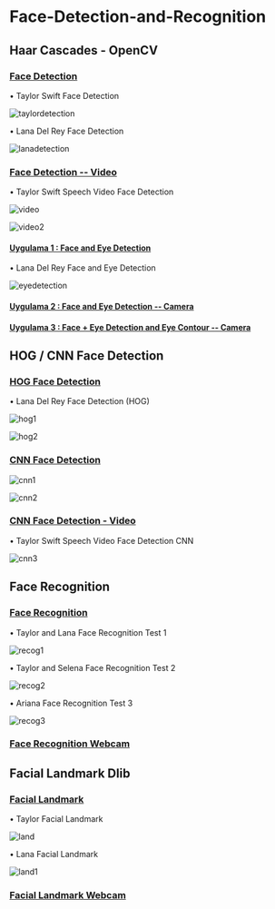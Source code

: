 # Face-Detection-and-Recognition

## Haar Cascades - OpenCV

### [Face Detection](https://github.com/defnebusecelik/Face-Detection-and-Recognition/blob/main/facedetection.py)

• Taylor Swift Face Detection

![taylordetection](https://github.com/defnebusecelik/Face-Detection-and-Recognition/assets/110555559/47b1375e-f571-4827-bd2a-3012a3ebd788)

• Lana Del Rey Face Detection

![lanadetection](https://github.com/defnebusecelik/Face-Detection-and-Recognition/assets/110555559/6b2a41d0-d724-45c7-a55d-c8921e66d1a5)

### [Face Detection -- Video](https://github.com/defnebusecelik/Face-Detection-and-Recognition/blob/main/facedetection_video.py)

• Taylor Swift Speech Video Face Detection 

![video](https://github.com/defnebusecelik/Face-Detection-and-Recognition/assets/110555559/8db0249f-e290-48fd-9c54-c457157e1da0)

![video2](https://github.com/defnebusecelik/Face-Detection-and-Recognition/assets/110555559/0ac344ec-849a-4e9f-a28c-e023c815c5eb)

#### [Uygulama 1 : Face and Eye Detection ](https://github.com/defnebusecelik/Face-Detection-and-Recognition/blob/main/haarcascade%C3%B6dev1.py)

• Lana Del Rey Face and Eye Detection

![eyedetection](https://github.com/defnebusecelik/Face-Detection-and-Recognition/assets/110555559/2205f795-d7fa-4010-b568-32741358a3f8)

#### [Uygulama 2 : Face and Eye Detection -- Camera](https://github.com/defnebusecelik/Face-Detection-and-Recognition/blob/main/haarcascade%C3%B6dev2.py)

#### [Uygulama 3 : Face + Eye Detection and Eye Contour -- Camera](https://github.com/defnebusecelik/Face-Detection-and-Recognition/blob/main/haarcascade%C3%B6dev3.py)

## HOG / CNN Face Detection

### [HOG Face Detection](https://github.com/defnebusecelik/Face-Detection-and-Recognition/blob/main/hog.py)

• Lana Del Rey Face Detection (HOG)

![hog1](https://github.com/defnebusecelik/Face-Detection-and-Recognition/assets/110555559/d2b5e3b9-2f38-486a-b9db-101b1321b974)

![hog2](https://github.com/defnebusecelik/Face-Detection-and-Recognition/assets/110555559/012a9290-fa9d-4d26-bfa4-264261e016a9)

### [CNN Face Detection](https://github.com/defnebusecelik/Face-Detection-and-Recognition/blob/main/hogcnnfacedetection.py)

![cnn1](https://github.com/defnebusecelik/Face-Detection-and-Recognition/assets/110555559/1ab65504-33a3-464d-8055-7f3e7e235a93)

![cnn2](https://github.com/defnebusecelik/Face-Detection-and-Recognition/assets/110555559/7c88121a-0ffd-4c33-906e-44bf142a1c64)

### [CNN Face Detection - Video ](https://github.com/defnebusecelik/Face-Detection-and-Recognition/blob/main/hogcnnfacedetection--video.py)

• Taylor Swift Speech Video Face Detection CNN

![cnn3](https://github.com/defnebusecelik/Face-Detection-and-Recognition/assets/110555559/3ae8f6e9-2e66-477a-876a-c76bca6ed0c1)

## Face Recognition 

### [Face Recognition](https://github.com/defnebusecelik/Face-Detection-and-Recognition/blob/main/facerecognition.py)

• Taylor and Lana Face Recognition Test 1

![recog1](https://github.com/defnebusecelik/Face-Detection-and-Recognition/assets/110555559/cccda446-38d3-4e8b-b8dd-1878848096e2)

• Taylor and Selena Face Recognition Test 2

![recog2](https://github.com/defnebusecelik/Face-Detection-and-Recognition/assets/110555559/3cf22b6a-602c-4b46-a839-964882ed27d8)

• Ariana Face Recognition Test 3

![recog3](https://github.com/defnebusecelik/Face-Detection-and-Recognition/assets/110555559/765f2616-1767-49ec-858d-c270743c6477)

### [Face Recognition Webcam](https://github.com/defnebusecelik/Face-Detection-and-Recognition/blob/main/facerecognition-video.py)

## Facial Landmark Dlib

### [Facial Landmark](https://github.com/defnebusecelik/Face-Detection-and-Recognition/blob/main/faciallandmark.py)

• Taylor Facial Landmark

![land](https://github.com/defnebusecelik/Face-Detection-and-Recognition/assets/110555559/7321519a-a4a9-4d00-a17d-be5f01c8ee93)

• Lana Facial Landmark

![land1](https://github.com/defnebusecelik/Face-Detection-and-Recognition/assets/110555559/553e3259-f201-481c-ab87-6c6138bf69b4)

### [Facial Landmark Webcam](https://github.com/defnebusecelik/Face-Detection-and-Recognition/blob/main/faciallandmark-video.py)



